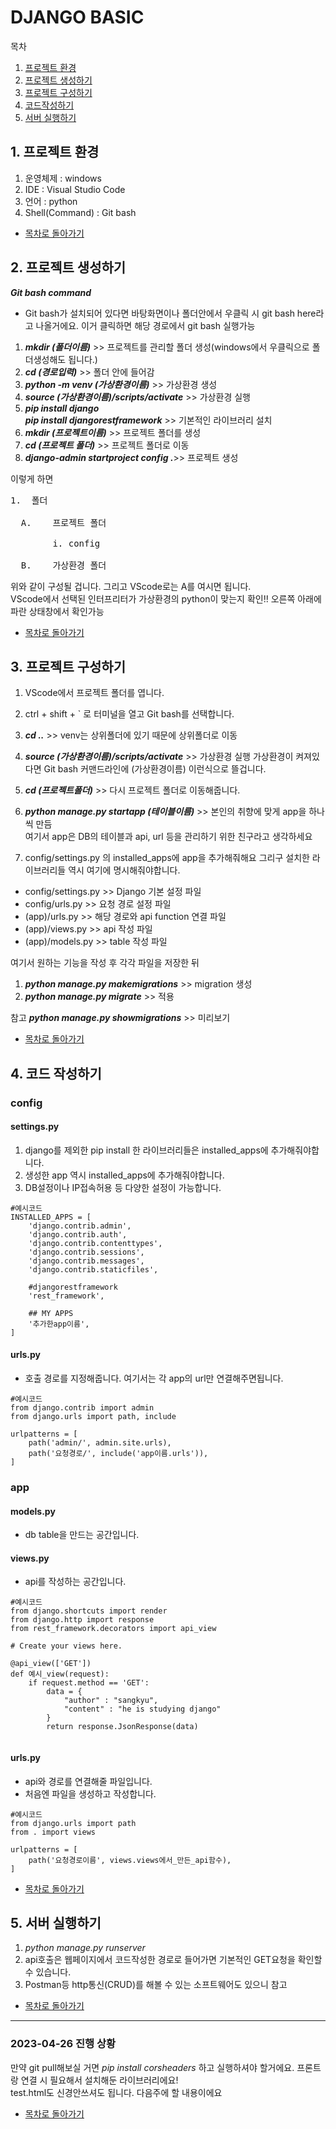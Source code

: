 # DJANGO BASIC
목차
1. [프로젝트 환경](#1-프로젝트-환경)
2. [프로젝트 생성하기](#2-프로젝트-생성하기)
3. [프로젝트 구성하기](#3-프로젝트-구성하기)
4. [코드작성하기](#4-코드-작성하기)
5. [서버 실행하기](#5-서버-실행하기)


## 1. 프로젝트 환경
1. 운영체제 : windows
2. IDE : Visual Studio Code
3. 언어 : python
4. Shell(Command) : Git bash

- [목차로 돌아가기](#django-basic)

## 2. 프로젝트 생성하기

**_Git bash command_**
- Git bash가 설치되어 있다면 바탕화면이나 폴더안에서 우클릭 시 git bash here라고 나올거에요.
    이거 클릭하면 해당 경로에서 git bash 실행가능
1. **_mkdir (폴더이름)_** >> 프로젝트를 관리할 폴더 생성(windows에서 우클릭으로 폴더생성해도 됩니다.)
2. **_cd (경로입력)_** >> 폴더 안에 들어감
3. **_python -m venv (가상환경이름)_** >> 가상환경 생성
4. **_source (가상환경이름)/scripts/activate_** >> 가상환경 실행
5. **_pip install django_**   
**_pip install djangorestframework_** >> 기본적인 라이브러리 설치
6. **_mkdir (프로젝트이름)_** >> 프로젝트 폴더를 생성
7. **_cd (프로젝트 폴더)_** >> 프로젝트 폴더로 이동
7. **_django-admin startproject config ._**>> 프로젝트 생성  

이렇게 하면
<pre>
1.	폴더

  A.	프로젝트 폴더
  
        i. config
        
  B.	가상환경 폴더
</pre>
위와 같이 구성될 겁니다. 그리고 VScode로는 A를 여시면 됩니다.    
VScode에서 선택된 인터프리터가 가상환경의 python이 맞는지 확인!! 오른쪽 아래에 파란 상태창에서 확인가능

- [목차로 돌아가기](#django-basic)

## 3. 프로젝트 구성하기

1. VScode에서 프로젝트 폴더를 엽니다.
2. ctrl + shift + ` 로 터미널을 열고 Git bash를 선택합니다.
3. **_cd .._** >> venv는 상위폴더에 있기 때문에 상위폴더로 이동
4. **_source (가상환경이름)/scripts/activate_** >> 가상환경 실행
가상환경이 켜져있다면 Git bash 커맨드라인에 (가상환경이름) 이런식으로 뜰겁니다.
5. **_cd (프로젝트폴더)_** >> 다시 프로젝트 폴더로 이동해줍니다.

1. **_python manage.py startapp (테이블이름)_** >> 본인의 취향에 맞게 app을 하나씩 만듬   
	여기서 app은 DB의 테이블과 api, url 등을 관리하기 위한 친구라고 생각하세요
2. config/settings.py 의 installed_apps에 app을 추가해줘해요 그리구 설치한 라이브러리들 역시 여기에 명시해줘야합니다.

* config/settings.py >> Django 기본 설정 파일   
* config/urls.py >> 요청 경로 설정 파일   
* (app)/urls.py >> 해당 경로와 api function 연결 파일
* (app)/views.py >> api 작성 파일
* (app)/models.py >> table 작성 파일

여기서 원하는 기능을 작성 후 각각 파일을 저장한 뒤

1. **_python manage.py makemigrations_** >> migration 생성
2. **_python manage.py migrate_** >> 적용   

참고 **_python manage.py showmigrations_** >> 미리보기

- [목차로 돌아가기](#django-basic)

## 4. 코드 작성하기

### config

#### settings.py
1. django를 제외한 pip install 한 라이브러리들은 installed_apps에 추가해줘야합니다.
2. 생성한 app 역시 installed_apps에 추가해줘야합니다.
3. DB설정이나 IP접속허용 등 다양한 설정이 가능합니다.

```
#예시코드
INSTALLED_APPS = [
    'django.contrib.admin',
    'django.contrib.auth',
    'django.contrib.contenttypes',
    'django.contrib.sessions',
    'django.contrib.messages',
    'django.contrib.staticfiles',

    #djangorestframework
    'rest_framework',
    
    ## MY APPS
    '추가한app이름',
]
```

#### urls.py
- 호출 경로를 지정해줍니다. 여기서는 각 app의 url만 연결해주면됩니다.

```
#예시코드
from django.contrib import admin
from django.urls import path, include

urlpatterns = [
    path('admin/', admin.site.urls),
    path('요청경로/', include('app이름.urls')),
]
```

### app

#### models.py
- db table을 만드는 공간입니다.

#### views.py
- api를 작성하는 공간입니다.

```
#예시코드
from django.shortcuts import render
from django.http import response
from rest_framework.decorators import api_view

# Create your views here.

@api_view(['GET'])
def 예시_view(request):
    if request.method == 'GET':
        data = {
            "author" : "sangkyu",
            "content" : "he is studying django"
        }
        return response.JsonResponse(data)
    
```

#### urls.py
- api와 경로를 연결해줄 파일입니다.
- 처음엔 파일을 생성하고 작성합니다.

```
#예시코드
from django.urls import path
from . import views

urlpatterns = [
    path('요청경로이름', views.views에서_만든_api함수),
]

```

- [목차로 돌아가기](#django-basic)

## 5. 서버 실행하기

1. *python manage.py runserver*
2. api호출은 웹페이지에서 코드작성한 경로로 들어가면 기본적인 GET요청을 확인할 수 있습니다.
3. Postman등 http통신(CRUD)를 해볼 수 있는 소프트웨어도 있으니 참고

- [목차로 돌아가기](#django-basic)
<hr/>

### 2023-04-26 진행 상황
만약 git pull해보실 거면 *pip install corsheaders* 하고 실행하셔야 할거에요. 프론트랑 연결 시 필요해서 설치해둔 라이브러리에요!   
test.html도 신경안쓰셔도 됩니다. 다음주에 할 내용이에요

- [목차로 돌아가기](#django-basic)
